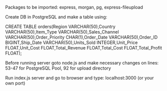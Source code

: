 Packages to be imported:
express,
morgan,
pg,
express-fileupload

Create DB in PostgreSQL and make a table using:

CREATE TABLE orders(Region VARCHAR(50),Country VARCHAR(50),Item_Type VARCHAR(50),Sales_Channel VARCHAR(50),Order_Priority CHAR(1),Order_Date VARCHAR(50),Order_ID BIGINT,Ship_Date VARCHAR(50),Units_Sold INTEGER,Unit_Price FLOAT,Unit_Cost FLOAT,Total_Revenue FLOAT,Total_Cost FLOAT,Total_Profit FLOAT);

Before running server goto node.js and make necessary changes on lines:
  53-47 for PostgreSQL Pool,
  92 for upload directory

Run index.js server and go to browser and type: localhost:3000 (or your own port)
